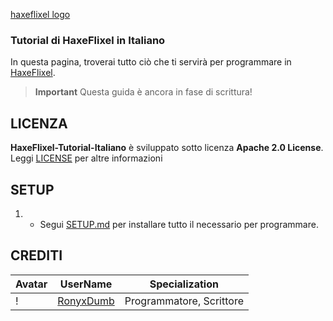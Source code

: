 [haxeflixel logo](assets/logo)

### Tutorial di HaxeFlixel in Italiano 
In questa pagina, troverai tutto ciò che ti servirà per programmare in [HaxeFlixel](https://haxeflixel.com).

> **Important**
> Questa guida è ancora in fase di scrittura!

## LICENZA
**HaxeFlixel-Tutorial-Italiano** è sviluppato sotto licenza **Apache 2.0 License**.
Leggi [LICENSE](./LICENZE) per altre informazioni

## SETUP 
1) - Segui [SETUP.md](./SETUP.md) per installare tutto il necessario per programmare.

## CREDITI
| Avatar | UserName | Specialization |
| ------ | -------- | -------------- |
! [](https://avatars.githubusercontent.com/u/104029827?v=4) | [RonyxDumb](https://avatars.githubusercontent.com/u/104029827?v=4) | Programmatore, Scrittore |
